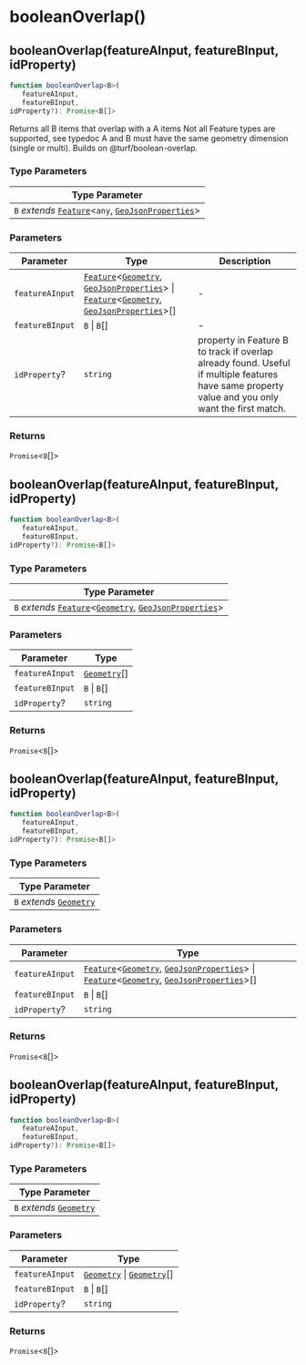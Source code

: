 # booleanOverlap()

## booleanOverlap(featureAInput, featureBInput, idProperty)

```ts
function booleanOverlap<B>(
   featureAInput, 
   featureBInput, 
idProperty?): Promise<B[]>
```

Returns all B items that overlap with a A items
Not all Feature types are supported, see typedoc
A and B must have the same geometry dimension (single or multi). Builds on @turf/boolean-overlap.

### Type Parameters

| Type Parameter |
| ------ |
| `B` *extends* [`Feature`](../interfaces/Feature.md)\<`any`, [`GeoJsonProperties`](../type-aliases/GeoJsonProperties.md)\> |

### Parameters

| Parameter | Type | Description |
| ------ | ------ | ------ |
| `featureAInput` | [`Feature`](../interfaces/Feature.md)\<[`Geometry`](../type-aliases/Geometry.md), [`GeoJsonProperties`](../type-aliases/GeoJsonProperties.md)\> \| [`Feature`](../interfaces/Feature.md)\<[`Geometry`](../type-aliases/Geometry.md), [`GeoJsonProperties`](../type-aliases/GeoJsonProperties.md)\>[] | - |
| `featureBInput` | `B` \| `B`[] | - |
| `idProperty`? | `string` | property in Feature B to track if overlap already found. Useful if multiple features have same property value and you only want the first match. |

### Returns

`Promise`\<`B`[]\>

## booleanOverlap(featureAInput, featureBInput, idProperty)

```ts
function booleanOverlap<B>(
   featureAInput, 
   featureBInput, 
idProperty?): Promise<B[]>
```

### Type Parameters

| Type Parameter |
| ------ |
| `B` *extends* [`Feature`](../interfaces/Feature.md)\<[`Geometry`](../type-aliases/Geometry.md), [`GeoJsonProperties`](../type-aliases/GeoJsonProperties.md)\> |

### Parameters

| Parameter | Type |
| ------ | ------ |
| `featureAInput` | [`Geometry`](../type-aliases/Geometry.md)[] |
| `featureBInput` | `B` \| `B`[] |
| `idProperty`? | `string` |

### Returns

`Promise`\<`B`[]\>

## booleanOverlap(featureAInput, featureBInput, idProperty)

```ts
function booleanOverlap<B>(
   featureAInput, 
   featureBInput, 
idProperty?): Promise<B[]>
```

### Type Parameters

| Type Parameter |
| ------ |
| `B` *extends* [`Geometry`](../type-aliases/Geometry.md) |

### Parameters

| Parameter | Type |
| ------ | ------ |
| `featureAInput` | [`Feature`](../interfaces/Feature.md)\<[`Geometry`](../type-aliases/Geometry.md), [`GeoJsonProperties`](../type-aliases/GeoJsonProperties.md)\> \| [`Feature`](../interfaces/Feature.md)\<[`Geometry`](../type-aliases/Geometry.md), [`GeoJsonProperties`](../type-aliases/GeoJsonProperties.md)\>[] |
| `featureBInput` | `B` \| `B`[] |
| `idProperty`? | `string` |

### Returns

`Promise`\<`B`[]\>

## booleanOverlap(featureAInput, featureBInput, idProperty)

```ts
function booleanOverlap<B>(
   featureAInput, 
   featureBInput, 
idProperty?): Promise<B[]>
```

### Type Parameters

| Type Parameter |
| ------ |
| `B` *extends* [`Geometry`](../type-aliases/Geometry.md) |

### Parameters

| Parameter | Type |
| ------ | ------ |
| `featureAInput` | [`Geometry`](../type-aliases/Geometry.md) \| [`Geometry`](../type-aliases/Geometry.md)[] |
| `featureBInput` | `B` \| `B`[] |
| `idProperty`? | `string` |

### Returns

`Promise`\<`B`[]\>
